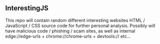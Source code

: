 ## InterestingJS 

This repo will contain random different interesting websites HTML / JavaScript / CSS source code for further personal analysis. Possibly will have malicious code / phishing / scam sites, as well as internal edge://edge-urls + chrome://chrome-urls + devtools:// etc...
